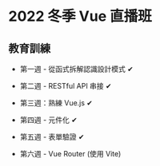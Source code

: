 # 2022 冬季 Vue 直播班

## 教育訓練

- 第一週 - 從函式拆解認識設計模式 ✔

- 第二週 - RESTful API 串接 ✔

- 第三週：熟練 Vue.js ✔

- 第四週 - 元件化 ✔

- 第五週 - 表單驗證 ✔

- 第六週 - Vue Router (使用 Vite)
